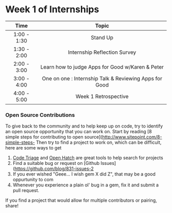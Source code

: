 # Week 1 of Internships

| Time       | Topic |
|:----------:|:-----------------------------:|
|1:00 - 1:30 | Stand Up                      |
|1:30 - 2:00 | Internship Reflection Survey  |
|2:00 - 3:00 | Learn how to judge Apps for Good w/Karen & Peter  |
|3:00 - 4:00 | One on one : Internship Talk & Reviewing Apps for Good  |
|4:00 - 5:00 | Week 1 Retrospective          |

### Open Source Contributions

To give back to the community and to help keep up on code, try to identify an open 
source opportunity that you can work on. Start by reading 
[8 simple steps for contributing to open source](http://www.sitepoint.com/8-simple-steps-
Then try to find a project to work on, which can be difficult, here are some ways to get 

1. [Code Triage](http://www.codetriage.com/) and [Open Hatch](https://openhatch.org) are great tools to help search for projects 
2. Find a suitable bug or request on [Github Issues](https://github.com/blog/831-issues-2
3. If you ever wished "Geee... I wish gem X did Z", that may be a good oppurtunity to com
4. Whenever you experience a plain ol' bug in a gem, fix it and submit a pull request.

If you find a project that would allow for multiple contributors or pairing, share!


